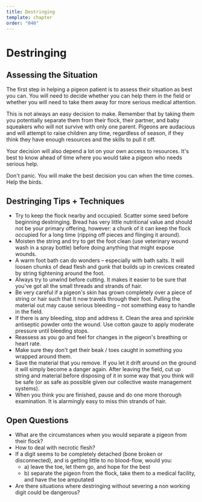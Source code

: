 ```yaml
---
title: Destringing
template: chapter
order: "040"
---
```


# Destringing

## Assessing the Situation
The first step in helping a pigeon patient is to assess their situation as best you can. You will need to decide whether you can help them in the field or whether you will need to take them away for more serious medical attention.

This is not always an easy decision to make. Remember that by taking them you potentially separate them from their flock, their partner, and baby squeakers who will not survive with only one parent. Pigeons are audacious and will attempt to raise children any time, regardless of season, if they think they have enough resources and the skills to pull it off.

Your decision will also depend a lot on your own access to resources. It's best to know ahead of time where you would take a pigeon who needs serious help.

Don't panic. You will make the best decision you can when the time comes. Help the birds.


## Destringing Tips + Techniques

- Try to keep the flock nearby and occupied. Scatter some seed before beginning destringing. Bread has very little nutritional value and should not be your primary offering, however: a chunk of it can keep the flock occupied for a long time (ripping off pieces and flinging it around).
- Moisten the string and try to get the foot clean (use veterinary wound wash in a spray bottle) before doing anything that might expose wounds.
- A warm foot bath can do wonders – especially with bath salts. It will loosen chunks of dead flesh and gunk that builds up in crevices created by string tightening around the foot.
- Always try to unwind before cutting. It makes it easier to be sure that you've got all the small threads and strands of hair.
- Be very careful if a pigeon's skin has grown completely over a piece of string or hair such that it now travels through their foot. Pulling the material out may cause serious bleeding – not something easy to handle in the field.
- If there is any bleeding, stop and address it. Clean the area and sprinkle antiseptic powder onto the wound. Use cotton gauze to apply moderate pressure until bleeding stops.
- Reassess as you go and feel for changes in the pigeon's breathing or heart rate.
- Make sure they don't get their beak / toes caught in something you wrapped around them.
- Save the material that you remove. If you let it drift around on the ground it will simply become a danger again. After leaving the field, cut up string and material before disposing of it in some way that you think will be safe (or as safe as possible given our collective waste management systems).
- When you think you are finished, pause and do one more thorough examination. It is alarmingly easy to miss thin strands of hair.


## Open Questions

- What are the circumstances when you would separate a pigeon from their flock?
- How to deal with necrotic flesh?
- If a digit seems to be completely detached (bone broken or disconnected), and is getting little to no blood-flow, would you:
    - a) leave the toe, let them go, and hope for the best
    - b) separate the pigeon from the flock, take them to a medical facility, and have the toe amputated
- Are there situations where destringing without severing a non working digit could be dangerous?


